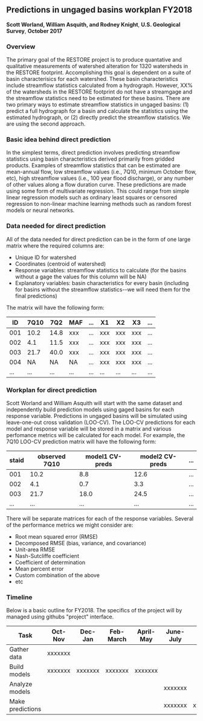 
## Predictions in ungaged basins workplan FY2018
**Scott Worland, William Asquith, and Rodney Knight**,
**U.S. Geological Survey**,
**October 2017**

### Overview

The primary goal of the RESTORE project is to produce quantative and qualitative measurements of watershed alteration for 1320 watersheds in the RESTORE footprint. Accomplishing this goal is dependent on a suite of basin characterisics for each watershed. These basin characteristics include streamflow statistics calculated from a hydrograph. However, XX% of the watersheds in the RESTORE footprint do not have a streamgage and the streamflow statistics need to be estimated for these basins. There are two primary ways to estimate streamflow statistics in ungaged basins: (1) predict a full hydrograph for a basin and calculate the statistics using the estimated hydrograph, or (2) directly predict the streamflow statistics. We are using the second approach.

### Basic idea behind direct prediction

In the simplest terms, direct prediction involves predicting streamflow statistics using basin characteristics derived primarily from gridded products. Examples of streamflow statistics that can be estimated are mean-annual flow, low streamflow values (i.e., 7Q10, minimum October flow, etc), high streamflow values (i.e., 100 year flood discharge), or any number of other values along a flow duration curve. These predictions are made using some form of multivariate regression. This could range from simple linear regression models such as ordinary least squares or censored regression to non-linear machine learning methods such as random forest models or neural networks. 

### Data needed for direct prediction

All of the data needed for direct prediction can be in the form of one large matrix where the required columns are:

* Unique ID for watershed
* Coordinates (centroid of watershed)
* Response variables: streamflow statistics to calculate (for the basins without a gage the values for this column will be NA)
* Explanatory variables: basin characteristics for every basin (including for basins without the streamflow statistics--we will need them for the final predictions)

The matrix will have the following form:

| ID  | 7Q10 | 7Q2  | MAF | ... | X1  | X2  | X3  | ... |
|-----|------|------|-----|-----|-----|-----|-----|-----|
| 001 | 10.2 | 14.8 | xxx | ... | xxx | xxx | xxx | ... |
| 002 | 4.1  | 11.5 | xxx | ... | xxx | xxx | xxx | ... |
| 003 | 21.7 | 40.0 | xxx | ... | xxx | xxx | xxx | ... |
| 004 | NA   | NA   | NA  | ... | xxx | xxx | xxx | ... |
| ... | ...  | ...  | ... | ... | ... | ... | ... | ... |

### Workplan for direct prediction

Scott Worland and William Asquith will start with the same dataset and independently build prediction models using gaged basins for each response variable. Predictions in ungaged basins will be simulated using leave-one-out cross validation (LOO-CV). The LOO-CV predictions for each model and response variable will be stored in a matrix and various perfomance metrics will be calculated for each model. For example, the 7Q10 LOO-CV prediction matrix will have the following form:

| staid | observed 7Q10 | model1 CV-preds | model2 CV-preds | ... |
|-------|---------------|-----------------|-----------------|-----|
| 001   | 10.2          | 8.8             | 12.6            | ... |
| 002   | 4.1           | 0.7             | 3.3             | ... |
| 003   | 21.7          | 18.0            | 24.5            | ... |
| ...   | ...           | ...             | ...             | ... |

There will be separate matrices for each of the response variables. Several of the performance metrics we might consider are:

* Root mean squared error (RMSE)
* Decomposed RMSE (bias, variance, and covariance)
* Unit-area RMSE
* Nash-Sutcliffe coefficient 
* Coefficient of determination
* Mean percent error
* Custom combination of the above
* etc

### Timeline

Below is a basic outline for FY2018. The specifics of the project will by managed using githubs "project" interface.

| Task             | Oct-Nov | Dec-Jan | Feb-March | April-May | June-July | Aug-Sept |
|------------------|---------|---------|-----------|-----------|-----------|----------|
| Gather data      | xxxxxxx |         |           |           |           |          |
| Build models     | xxxxxxx | xxxxxxx | xxxxxxx   | xxxxxxx   |           |          |
| Analyze models   |         |         |           |           | xxxxxxx   |          |
| Make predictions |         |         |           |           | xxxxxxx   | xxxxxxx  |





